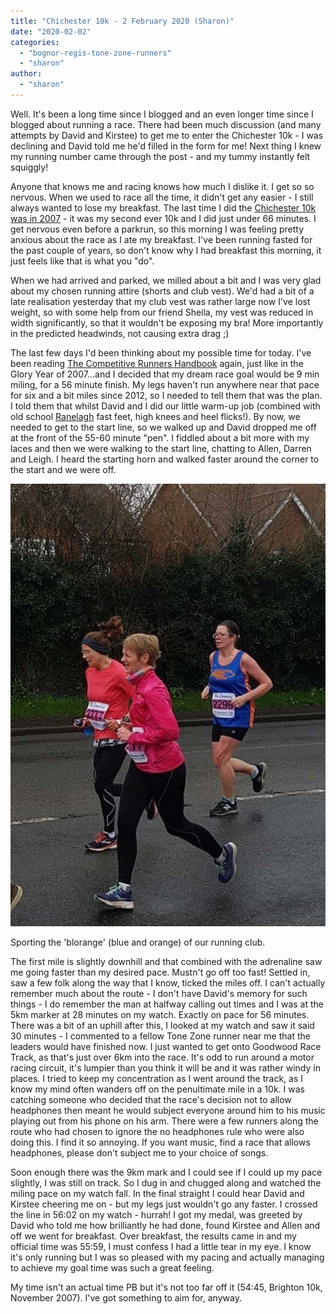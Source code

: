 ```yaml
---
title: "Chichester 10k - 2 February 2020 (Sharon)"
date: "2020-02-02"
categories: 
  - "bognor-regis-tone-zone-runners"
  - "sharon"
author: 
  - "sharon"
---
```


Well. It's been a long time since I blogged and an even longer time since I blogged about running a race. There had been much discussion (and many attempts by David and Kirstee) to get me to enter the Chichester 10k - I was declining and David told me he'd filled in the form for me! Next thing I knew my running number came through the post - and my tummy instantly felt squiggly!

Anyone that knows me and racing knows how much I dislike it. I get so so nervous. When we used to race all the time, it didn't get any easier - I still always wanted to lose my breakfast. The last time I did the [Chichester 10k was in 2007](/2007/02/a-pb-for-you-and-a-pb-for-me/) - it was my second ever 10k and I did just under 66 minutes. I get nervous even before a parkrun, so this morning I was feeling pretty anxious about the race as I ate my breakfast. I've been running fasted for the past couple of years, so don't know why I had breakfast this morning, it just feels like that is what you "do".

When we had arrived and parked, we milled about a bit and I was very glad about my chosen running attire (shorts and club vest). We'd had a bit of a late realisation yesterday that my club vest was rather large now I've lost weight, so with some help from our friend Sheila, my vest was reduced in width significantly, so that it wouldn't be exposing my bra! More importantly in the predicted headwinds, not causing extra drag ;)

The last few days I'd been thinking about my possible time for today. I've been reading [The Competitive Runners Handbook](https://www.amazon.co.uk/Competitive-Runners-Handbook-Robert-Glover/dp/0140469907) again, just like in the Glory Year of 2007...and I decided that my dream race goal would be 9 min miling, for a 56 minute finish. My legs haven't run anywhere near that pace for six and a bit miles since 2012, so I needed to tell them that was the plan. I told them that whilst David and I did our little warm-up job (combined with old school [Ranelagh](http://ranelagh-harriers.com/) fast feet, high knees and heel flicks!). By now, we needed to get to the start line, so we walked up and David dropped me off at the front of the 55-60 minute "pen". I fiddled about a bit more with my laces and then we were walking to the start line, chatting to Allen, Darren and Leigh. I heard the starting horn and walked faster around the corner to the start and we were off.

![](/images/2020/2020-02-02-chichester-10k-sharon2-569x800.jpg)

Sporting the 'blorange' (blue and orange) of our running club.

The first mile is slightly downhill and that combined with the adrenaline saw me going faster than my desired pace. Mustn't go off too fast! Settled in, saw a few folk along the way that I know, ticked the miles off. I can't actually remember much about the route - I don't have David's memory for such things - I do remember the man at halfway calling out times and I was at the 5km marker at 28 minutes on my watch. Exactly on pace for 56 minutes. There was a bit of an uphill after this, I looked at my watch and saw it said 30 minutes - I commented to a fellow Tone Zone runner near me that the leaders would have finished now. I just wanted to get onto Goodwood Race Track, as that's just over 6km into the race. It's odd to run around a motor racing circuit, it's lumpier than you think it will be and it was rather windy in places. I tried to keep my concentration as I went around the track, as I know my mind often wanders off on the penultimate mile in a 10k. I was catching someone who decided that the race's decision not to allow headphones then meant he would subject everyone around him to his music playing out from his phone on his arm. There were a few runners along the route who had chosen to ignore the no headphones rule who were also doing this. I find it so annoying. If you want music, find a race that allows headphones, please don't subject me to your choice of songs.

Soon enough there was the 9km mark and I could see if I could up my pace slightly, I was still on track. So I dug in and chugged along and watched the miling pace on my watch fall. In the final straight I could hear David and Kirstee cheering me on - but my legs just wouldn't go any faster. I crossed the line in 56:02 on my watch - hurrah! I got my medal, was greeted by David who told me how brilliantly he had done, found Kirstee and Allen and off we went for breakfast. Over breakfast, the results came in and my official time was 55:59, I must confess I had a little tear in my eye. I know it's only running but I was so pleased with my pacing and actually managing to achieve my goal time was such a great feeling.

My time isn't an actual time PB but it's not too far off it (54:45, Brighton 10k, November 2007). I've got something to aim for, anyway.
